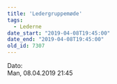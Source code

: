 ```yaml
---
title: 'Ledergruppemøde'
tags:
  - Lederne
date_start: "2019-04-08T19:45:00"
date_end: "2019-04-08T19:45:00"
old_id: 7307
---
```

<div class="field field-type-datetime field-field-tidspunkt">
    <div class="field-items">
            <div class="field-item odd">
                      <div class="field-label-inline-first">
              Dato:&nbsp;</div>
                    Man, 08.04.2019 21:45        </div>
        </div>
</div>